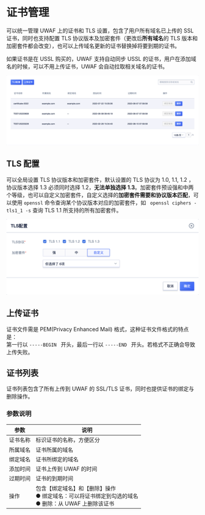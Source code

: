 # 证书管理

可以统一管理 UWAF 上的证书和 TLS 设置，包含了用户所有域名已上传的 SSL 证书，同时也支持配置 TLS 协议版本及加密套件（更改后**所有域名**的 TLS 版本和加密套件都会改变），也可以上传域名更新的证书替换掉将要到期的证书。

如果证书是在 USSL 购买的，UWAF 支持自动同步 USSL 的证书，用户在添加域名的时候，可以不用上传证书，UWAF 会自动拉取相关域名的证书。

![](/images/certificate_management-get_certificate.png)

## TLS 配置

可以全局设置 TLS 协议版本和加密套件，默认设置的 TLS 协议为 1.0, 1.1, 1.2 ，协议版本选择 1.3
必须同时选择 1.2，**无法单独选择 1.3**。加密套件预设强和中两个等级，也可以自定义加密套件，自定义选择的**加密套件需要和协议版本匹配**，可以使用 `openssl` 命令查询某个协议版本对应的加密套件，如 ` openssl ciphers -tls1_1 -s` 查询 TLS 1.1 所支持的所有加密套件。

![](/images/certificate_management-set_tls.png)

## 上传证书

证书文件需是 PEM(Privacy Enhanced Mail) 格式，这种证书文件格式的特点是：  
第一行以 `-----BEGIN ` 开头，最后一行以 `-----END ` 开头。若格式不正确会导致上传失败。

## 证书列表

证书列表包含了所有上传到 UWAF 的 SSL/TLS 证书，同时也提供证书的绑定与删除操作。

### 参数说明

| 参数     | 说明                                                                                                     |
| -------- | -------------------------------------------------------------------------------------------------------- |
| 证书名称 | 标识证书的名称，方便区分                                                                                 |
| 所属域名 | 证书所属的域名                                                                                           |
| 绑定域名 | 证书所绑定的域名                                                                                         |
| 添加时间 | 证书上传到 UWAF 的时间                                                                                   |
| 过期时间 | 证书的到期时间                                                                                           |
| 操作     | 包含【绑定域名】和【删除】操作<br>● 绑定域名：可以将证书绑定到勾选的域名<br>● 删除：从 UWAF 上删除该证书 |
